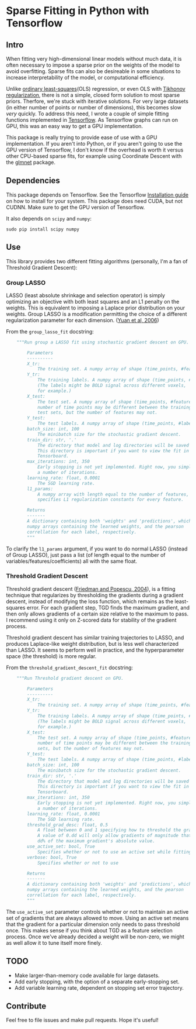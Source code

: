 # Sparse Fitting in Python with Tensorflow


## Intro
When fitting very high-dimensional linear models without much data, it is often necessary to impose a sparse prior on the weights of the model to avoid overfitting. Sparse fits can also be desireable in some situations to increase interpretability of the model, or computational efficiency.

Unlike [ordinary least-squares](https://en.wikipedia.org/wiki/Ordinary_least_squares)(OLS) regression, or even OLS with [Tikhonov regularization](https://en.wikipedia.org/wiki/Tikhonov_regularization), there is not a simple, closed form solution to most sparse priors. Therfore, we're stuck with iterative solutions. For very large datasets (in either number of points or number of dimensions), this becomes slow *very* quickly. To address this need, I wrote a couple of simple fitting functions implemented in [Tensorflow](https://www.tensorflow.org/). As Tensorflow graphs can run on GPU, this was an easy way to get a GPU implementation.

This package is really trying to provide ease of use with a GPU implementation. If you aren't into Python, or if you aren't going to use the GPU version of Tensorflow, I don't know if the overhead is worth it versus other CPU-based sparse fits, for example using Coordinate Descent with the [glmnet](https://github.com/cran/glmnet) package.

## Dependencies
This package depends on Tensorflow. See the Tensorflow [Installation guide](https://www.tensorflow.org/get_started/os_setup) on how to install for your system. This package does need CUDA, but not CUDNN. Make sure to get the GPU version of Tensorflow.

It also depends on `scipy` and `numpy`:

    sudo pip install scipy numpy
    
## Use
This library provides two different fitting algorithms (personally, I'm a fan of Threshold Gradient Descent):


### Group LASSO
LASSO (least absolute shrinkage and selection operator) is simply optimizing an objective with both least squares and an L1 penalty on the weights. This is equivalent to imposing a Laplace prior distribution on your weights. Group LASSO is a modification permitting the choice of a different regularization parameter for each dimension. ([Yuan et al, 2006](http://pages.stat.wisc.edu/~myuan/papers/glasso.final.pdf))

From the `group_lasso_fit` docstring:
```python
    """Run group a LASSO fit using stochastic gradient descent on GPU.

        Parameters
        ----------
        X_tr:
            The training set. A numpy array of shape (time_points, #features).
        Y_tr:
            The training labels. A numpy array of shape (time_points, #labels)
            (The labels might be BOLD signal across different voxels,
            for example.)
        X_test:
            The test set. A numpy array of shape (time_points, #features). The
            number of time points may be different between the training and
            test sets, but the number of features may not.
        Y_test:
            The test labels. A numpy array of shape (time_points, #labels)
        batch_size: int, 100
            The minibatch size for the stochastic gradient descent.
        train_dir: str, '.'
            The directory that model and log directories will be saved in.
            This directory is important if you want to view the fit in
            Tensorboard.
        max_iterations: int, 350
            Early stopping is not yet implemented. Right now, you simply set
            a number of iterations.
        learning_rate: float, 0.0001
            The SGD learning rate.
        l1_params:
            A numpy array with length equal to the number of features, that
            specifies L1 regularization constants for every feature.

        Returns
        -------
        A dictionary containing both 'weights' and 'predictions', which are
        numpy arrays containing the learned weights, and the pearson
        correllation for each label, respectively.
        """
```
To clarify the `l1_params` argument, if you want to do normal LASSO (instead of Group LASSO), just pass a list (of length equal to the number of variables/features/coefficients) all with the same float.

### Threshold Gradient Descent
Threshold gradient descent ([Friedman and Popescu, 2004](http://www.stat.washington.edu/courses/stat527/s13/readings/FriedmanPopescu2004.pdf)), is a fitting technique that regularizes by thresholding the gradients during a gradient descent, instead of modifying the loss function, which remains as the least-squares error. For each gradient step, TGD finds the maximum gradient, and then only allows gradients of a certain size relative to the maximum to pass. I recommend using it only on Z-scored data for stability of the gradient process.

Threshold gradient descent has similar training trajectories to LASSO, and produces Laplace-like weight distribution, but is less well characterized than LASSO. It seems to perform well in practice, and the hyperparameter space (the threshold) is more regular.

From the `threshold_gradient_descent_fit` docstring:

```python
    """Run Threshold gradient descent on GPU.

        Parameters
        ----------
        X_tr:
            The training set. A numpy array of shape (time_points, #features).
        Y_tr:
            The training labels. A numpy array of shape (time_points, #labels)
            (The labels might be BOLD signal across different voxels,
            for example.)
        X_test:
            The test set. A numpy array of shape (time_points, #features). The
            number of time points may be different between the training and test
            sets, but the number of features may not.
        Y_test:
            The test labels. A numpy array of shape (time_points, #labels)
        batch_size: int, 100
            The minibatch size for the stochastic gradient descent.
        train_dir: str, '.'
            The directory that model and log directories will be saved in.
            This directory is important if you want to view the fit in
            Tensorboard.
        max_iterations: int, 350
            Early stopping is not yet implemented. Right now, you simply set
            a number of iterations.
        learning_rate: float, 0.0001
            The SGD learning rate.
        threshold_grad_desc: float, 0.5
            A float between 0 and 1 specifying how to threshold the gradients.
            A value of 0.dd will only allow gradients of magnitude that are
            dd% of the maximum gradient's absolute value.
        use_active_set: bool, True
            Specifies whether or not to use an active set while fitting.
        verbose: bool, True
            Specifies whether or not to use

        Returns
        -------
        A dictionary containing both 'weights' and 'predictions', which are
        numpy arrays containing the learned weights, and the pearson
        correllation for each label, respectively.
        """
  ```
  
The `use_active_set` parameter controls whether or not to maintain an active set of gradients that are always allowed to move. Using an active set means that the gradient for a particular dimension only needs to pass threshold once. This makes sense if you think about TGD as a feature selection process. Once we've already decided a weight will be non-zero, we might as well allow it to tune itself more finely.
  
## TODO
* Make larger-than-memory code available for large datasets.
* Add early stopping, with the option of a separate early-stopping set.
* Add variable learning rate, dependent on stopping set error trajectory.

## Contribute
Feel free to file issues and make pull requests. Hope it's useful!

